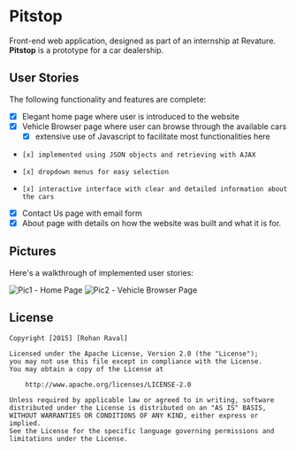 # Pitstop

Front-end web application, designed as part of an internship at Revature.
**Pitstop** is a prototype for a car dealership.

## User Stories

The following functionality and features are complete:
* [x] Elegant home page where user is introduced to the website
* [x] Vehicle Browser page where user can browse through the available cars
    * [x] extensive use of Javascript to facilitate most functionalities here
*     [x] implemented using JSON objects and retrieving with AJAX
*     [x] dropdown menus for easy selection
*     [x] interactive interface with clear and detailed information about the cars
* [x] Contact Us page with email form
* [x] About page with details on how the website was built and what it is for.

## Pictures 

Here's a walkthrough of implemented user stories:

<img src='http://rohanraval.com/wp-content/uploads/2016/09/Screen-Shot-2016-09-18-at-1.42.30-AM.png' title='Home Page' width='' alt='Pic1' />
- Home Page

<img src='http://rohanraval.com/wp-content/uploads/2016/09/Screen-Shot-2016-09-18-at-1.42.52-AM.png' title='Vehicle Browser' width='' alt='Pic2' />
- Vehicle Browser Page


## License

    Copyright [2015] [Rohan Raval]

    Licensed under the Apache License, Version 2.0 (the "License");
    you may not use this file except in compliance with the License.
    You may obtain a copy of the License at

        http://www.apache.org/licenses/LICENSE-2.0

    Unless required by applicable law or agreed to in writing, software
    distributed under the License is distributed on an "AS IS" BASIS,
    WITHOUT WARRANTIES OR CONDITIONS OF ANY KIND, either express or implied.
    See the License for the specific language governing permissions and
    limitations under the License.
